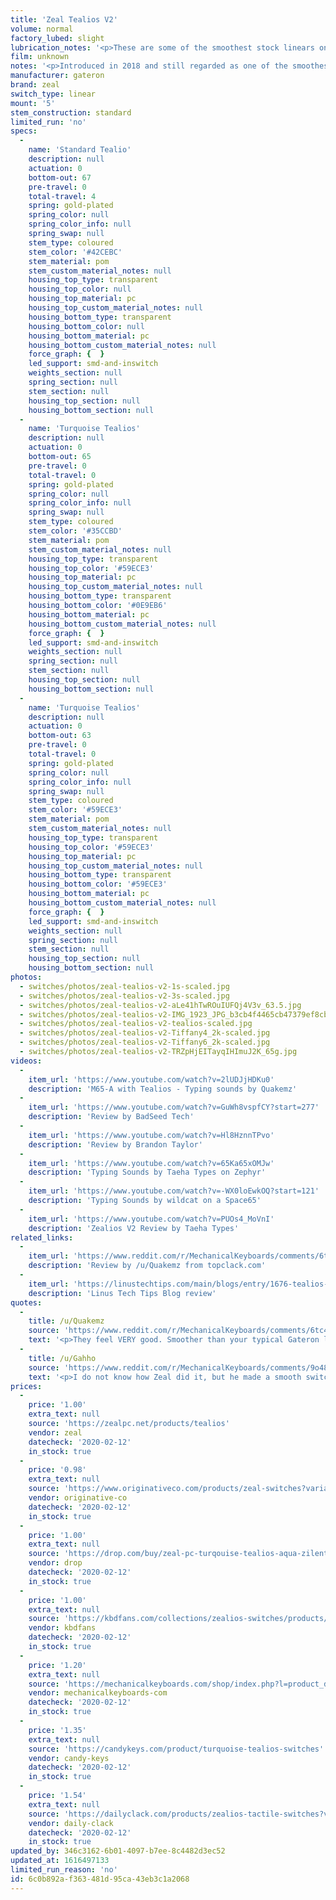```yaml
---
title: 'Zeal Tealios V2'
volume: normal
factory_lubed: slight
lubrication_notes: '<p>These are some of the smoothest stock linears on the market but improved further with a thin layer of Krytox 205 Grade 0. The spring noise is vastly improved when lubed.</p>'
film: unknown
notes: '<p>Introduced in 2018 and still regarded as one of the smoothest linears on the market. They are on the pricey side though.</p><p>Similar sound and feel as Gateron Inks but with a higher pitch.</p>'
manufacturer: gateron
brand: zeal
switch_type: linear
mount: '5'
stem_construction: standard
limited_run: 'no'
specs:
  -
    name: 'Standard Tealio'
    description: null
    actuation: 0
    bottom-out: 67
    pre-travel: 0
    total-travel: 4
    spring: gold-plated
    spring_color: null
    spring_color_info: null
    spring_swap: null
    stem_type: coloured
    stem_color: '#42CEBC'
    stem_material: pom
    stem_custom_material_notes: null
    housing_top_type: transparent
    housing_top_color: null
    housing_top_material: pc
    housing_top_custom_material_notes: null
    housing_bottom_type: transparent
    housing_bottom_color: null
    housing_bottom_material: pc
    housing_bottom_custom_material_notes: null
    force_graph: {  }
    led_support: smd-and-inswitch
    weights_section: null
    spring_section: null
    stem_section: null
    housing_top_section: null
    housing_bottom_section: null
  -
    name: 'Turquoise Tealios'
    description: null
    actuation: 0
    bottom-out: 65
    pre-travel: 0
    total-travel: 0
    spring: gold-plated
    spring_color: null
    spring_color_info: null
    spring_swap: null
    stem_type: coloured
    stem_color: '#35CCBD'
    stem_material: pom
    stem_custom_material_notes: null
    housing_top_type: transparent
    housing_top_color: '#59ECE3'
    housing_top_material: pc
    housing_top_custom_material_notes: null
    housing_bottom_type: transparent
    housing_bottom_color: '#0E9EB6'
    housing_bottom_material: pc
    housing_bottom_custom_material_notes: null
    force_graph: {  }
    led_support: smd-and-inswitch
    weights_section: null
    spring_section: null
    stem_section: null
    housing_top_section: null
    housing_bottom_section: null
  -
    name: 'Turquoise Tealios'
    description: null
    actuation: 0
    bottom-out: 63
    pre-travel: 0
    total-travel: 0
    spring: gold-plated
    spring_color: null
    spring_color_info: null
    spring_swap: null
    stem_type: coloured
    stem_color: '#59ECE3'
    stem_material: pom
    stem_custom_material_notes: null
    housing_top_type: transparent
    housing_top_color: '#59ECE3'
    housing_top_material: pc
    housing_top_custom_material_notes: null
    housing_bottom_type: transparent
    housing_bottom_color: '#59ECE3'
    housing_bottom_material: pc
    housing_bottom_custom_material_notes: null
    force_graph: {  }
    led_support: smd-and-inswitch
    weights_section: null
    spring_section: null
    stem_section: null
    housing_top_section: null
    housing_bottom_section: null
photos:
  - switches/photos/zeal-tealios-v2-1s-scaled.jpg
  - switches/photos/zeal-tealios-v2-3s-scaled.jpg
  - switches/photos/zeal-tealios-v2-aLe41hTwROuIUFQj4V3v_63.5.jpg
  - switches/photos/zeal-tealios-v2-IMG_1923_JPG_b3cb4f4465cb47379ef8cbe7e3c6fb16-scaled.jpg
  - switches/photos/zeal-tealios-v2-tealios-scaled.jpg
  - switches/photos/zeal-tealios-v2-Tiffany4_2k-scaled.jpg
  - switches/photos/zeal-tealios-v2-Tiffany6_2k-scaled.jpg
  - switches/photos/zeal-tealios-v2-TRZpHjEITayqIHImuJ2K_65g.jpg
videos:
  -
    item_url: 'https://www.youtube.com/watch?v=2lUDJjHDKu0'
    description: 'M65-A with Tealios - Typing sounds by Quakemz'
  -
    item_url: 'https://www.youtube.com/watch?v=GuWh8vspfCY?start=277'
    description: 'Review by BadSeed Tech'
  -
    item_url: 'https://www.youtube.com/watch?v=Hl8HznnTPvo'
    description: 'Review by Brandon Taylor'
  -
    item_url: 'https://www.youtube.com/watch?v=65Ka65xOMJw'
    description: 'Typing Sounds by Taeha Types on Zephyr'
  -
    item_url: 'https://www.youtube.com/watch?v=-WX0loEwkOQ?start=121'
    description: 'Typing Sounds by wildcat on a Space65'
  -
    item_url: 'https://www.youtube.com/watch?v=PUOs4_MoVnI'
    description: 'Zealios V2 Review by Taeha Types'
related_links:
  -
    item_url: 'https://www.reddit.com/r/MechanicalKeyboards/comments/6tc42h/review_tealio_switches_from_zealpcnet_ama/'
    description: 'Review by /u/Quakemz from topclack.com'
  -
    item_url: 'https://linustechtips.com/main/blogs/entry/1676-tealios-v2-the-smoothest-switch-around/'
    description: 'Linus Tech Tips Blog review'
quotes:
  -
    title: /u/Quakemz
    source: 'https://www.reddit.com/r/MechanicalKeyboards/comments/6tc42h/review_tealio_switches_from_zealpcnet_ama/'
    text: '<p>They feel VERY good. Smoother than your typical Gateron linear, with less wobble as well. When I was testing switches by themselves, I didn&#8217;t think they were going to be as smooth as they actually are. Once in a board, my first thought was that they almost feel very lightly lubed all over.</p>'
  -
    title: /u/Gahho
    source: 'https://www.reddit.com/r/MechanicalKeyboards/comments/9o488t/zeals_new_switches_comparison_and_sound_test_of/'
    text: '<p>I do not know how Zeal did it, but he made a smooth switch even smoother. Compared with the V1s, the V2s feel slightly smoother.</p>'
prices:
  -
    price: '1.00'
    extra_text: null
    source: 'https://zealpc.net/products/tealios'
    vendor: zeal
    datecheck: '2020-02-12'
    in_stock: true
  -
    price: '0.98'
    extra_text: null
    source: 'https://www.originativeco.com/products/zeal-switches?variant=31100843196485'
    vendor: originative-co
    datecheck: '2020-02-12'
    in_stock: true
  -
    price: '1.00'
    extra_text: null
    source: 'https://drop.com/buy/zeal-pc-turqouise-tealios-aqua-zilents-roselios-sakurios/details'
    vendor: drop
    datecheck: '2020-02-12'
    in_stock: true
  -
    price: '1.00'
    extra_text: null
    source: 'https://kbdfans.com/collections/zealios-switches/products/zealios-tealios-zilents?variant=28744846409776'
    vendor: kbdfans
    datecheck: '2020-02-12'
    in_stock: true
  -
    price: '1.20'
    extra_text: null
    source: 'https://mechanicalkeyboards.com/shop/index.php?l=product_detail&p=5235'
    vendor: mechanicalkeyboards-com
    datecheck: '2020-02-12'
    in_stock: true
  -
    price: '1.35'
    extra_text: null
    source: 'https://candykeys.com/product/turquoise-tealios-switches'
    vendor: candy-keys
    datecheck: '2020-02-12'
    in_stock: true
  -
    price: '1.54'
    extra_text: null
    source: 'https://dailyclack.com/products/zealios-tactile-switches?variant=13993075212330'
    vendor: daily-clack
    datecheck: '2020-02-12'
    in_stock: true
updated_by: 346c3162-6b01-4097-b7ee-8c4482d3ec52
updated_at: 1616497133
limited_run_reason: 'no'
id: 6c0b892a-f363-481d-95ca-43eb3c1a2068
---
```

